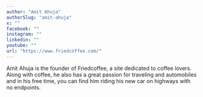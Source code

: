 ```yaml
---
author: "Amit Ahuja"
authorSlug: "amit-ahuja"
x: ""
facebook: ""
instagram: ""
linkedin: ""
youtube: ""
url: "https://www.friedcoffee.com/"
---
```


Amit Ahuja is the founder of Friedcoffee, a site dedicated to coffee lovers. Along with coffee, he also has a great passion for traveling and automobiles and in his free time, you can find him riding his new car on highways with no endpoints.
